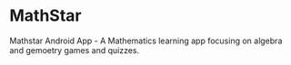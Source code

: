 # MathStar
Mathstar Android App - A Mathematics learning app focusing on algebra and gemoetry games and quizzes.
